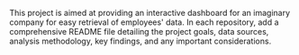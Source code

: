 This project is aimed at providing an interactive dashboard for an imaginary company for easy retrieval of employees' data.
In each repository, add a comprehensive README file detailing the project goals, data sources, analysis methodology, key findings, and any important considerations.
